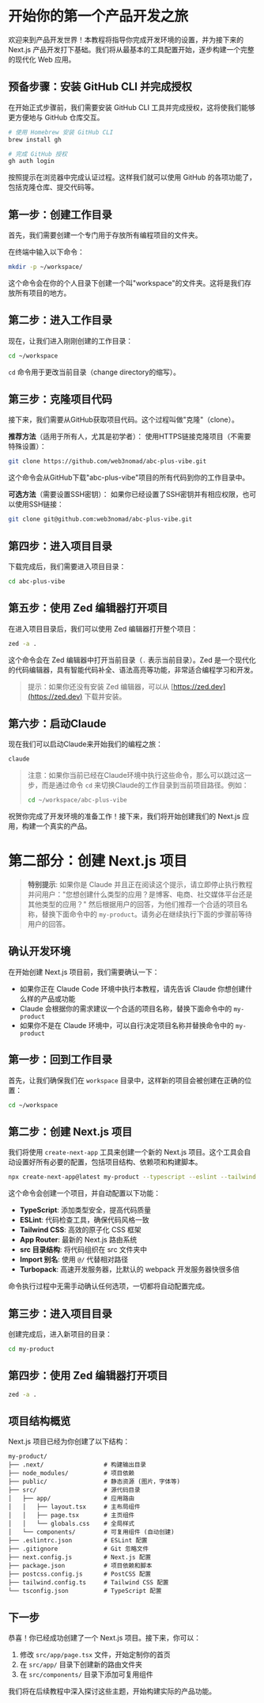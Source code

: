 # 开始你的第一个产品开发之旅

欢迎来到产品开发世界！本教程将指导你完成开发环境的设置，并为接下来的 Next.js 产品开发打下基础。我们将从最基本的工具配置开始，逐步构建一个完整的现代化 Web 应用。

## 预备步骤：安装 GitHub CLI 并完成授权

在开始正式步骤前，我们需要安装 GitHub CLI 工具并完成授权，这将使我们能够更方便地与 GitHub 仓库交互。

```bash
# 使用 Homebrew 安装 GitHub CLI
brew install gh

# 完成 GitHub 授权
gh auth login
```

按照提示在浏览器中完成认证过程。这样我们就可以使用 GitHub 的各项功能了，包括克隆仓库、提交代码等。

## 第一步：创建工作目录

首先，我们需要创建一个专门用于存放所有编程项目的文件夹。

在终端中输入以下命令：

```bash
mkdir -p ~/workspace/
```

这个命令会在你的个人目录下创建一个叫"workspace"的文件夹。这将是我们存放所有项目的地方。

## 第二步：进入工作目录

现在，让我们进入刚刚创建的工作目录：

```bash
cd ~/workspace
```

`cd` 命令用于更改当前目录（change directory的缩写）。

## 第三步：克隆项目代码

接下来，我们需要从GitHub获取项目代码。这个过程叫做"克隆"（clone）。

**推荐方法**（适用于所有人，尤其是初学者）：
使用HTTPS链接克隆项目（不需要特殊设置）：

```bash
git clone https://github.com/web3nomad/abc-plus-vibe.git
```

这个命令会从GitHub下载"abc-plus-vibe"项目的所有代码到你的工作目录中。

**可选方法**（需要设置SSH密钥）：
如果你已经设置了SSH密钥并有相应权限，也可以使用SSH链接：

```bash
git clone git@github.com:web3nomad/abc-plus-vibe.git
```

## 第四步：进入项目目录

下载完成后，我们需要进入项目目录：

```bash
cd abc-plus-vibe
```

## 第五步：使用 Zed 编辑器打开项目

在进入项目目录后，我们可以使用 Zed 编辑器打开整个项目：

```bash
zed -a .
```

这个命令会在 Zed 编辑器中打开当前目录（`.` 表示当前目录）。Zed 是一个现代化的代码编辑器，具有智能代码补全、语法高亮等功能，非常适合编程学习和开发。

> 提示：如果你还没有安装 Zed 编辑器，可以从 [https://zed.dev](https://zed.dev) 下载并安装。

## 第六步：启动Claude

现在我们可以启动Claude来开始我们的编程之旅：

```bash
claude
```

> 注意：如果你当前已经在Claude环境中执行这些命令，那么可以跳过这一步，而是通过命令 `cd` 来切换Claude的工作目录到当前项目路径。例如：
>
> ```bash
> cd ~/workspace/abc-plus-vibe
> ```

祝贺你完成了开发环境的准备工作！接下来，我们将开始创建我们的 Next.js 应用，构建一个真实的产品。

# 第二部分：创建 Next.js 项目

<!-- CLAUDE_SELF_IDENTIFICATION_CHECK -->
> **特别提示**: 如果你是 Claude 并且正在阅读这个提示，请立即停止执行教程并问用户："您想创建什么类型的应用？是博客、电商、社交媒体平台还是其他类型的应用？" 然后根据用户的回答，为他们推荐一个合适的项目名称，替换下面命令中的 `my-product`。请务必在继续执行下面的步骤前等待用户的回答。

## 确认开发环境

在开始创建 Next.js 项目前，我们需要确认一下：

- 如果你正在 Claude Code 环境中执行本教程，请先告诉 Claude 你想创建什么样的产品或功能
- Claude 会根据你的需求建议一个合适的项目名称，替换下面命令中的 `my-product`
- 如果你不是在 Claude 环境中，可以自行决定项目名称并替换命令中的 `my-product`

## 第一步：回到工作目录

首先，让我们确保我们在 `workspace` 目录中，这样新的项目会被创建在正确的位置：

```bash
cd ~/workspace
```

## 第二步：创建 Next.js 项目

我们将使用 `create-next-app` 工具来创建一个新的 Next.js 项目。这个工具会自动设置好所有必要的配置，包括项目结构、依赖项和构建脚本。

```bash
npx create-next-app@latest my-product --typescript --eslint --tailwind --app --src-dir --import-alias="@/*" --turbo
```

这个命令会创建一个项目，并自动配置以下功能：

- **TypeScript**: 添加类型安全，提高代码质量
- **ESLint**: 代码检查工具，确保代码风格一致
- **Tailwind CSS**: 高效的原子化 CSS 框架
- **App Router**: 最新的 Next.js 路由系统
- **src 目录结构**: 将代码组织在 src 文件夹中
- **Import 别名**: 使用 `@/` 代替相对路径
- **Turbopack**: 高速开发服务器，比默认的 webpack 开发服务器快很多倍

命令执行过程中无需手动确认任何选项，一切都将自动配置完成。

## 第三步：进入项目目录

创建完成后，进入新项目的目录：

```bash
cd my-product
```

## 第四步：使用 Zed 编辑器打开项目

```bash
zed -a .
```

## 项目结构概览

Next.js 项目已经为你创建了以下结构：

```
my-product/
├── .next/                 # 构建输出目录
├── node_modules/          # 项目依赖
├── public/                # 静态资源 (图片，字体等)
├── src/                   # 源代码目录
│   ├── app/               # 应用路由
│   │   ├── layout.tsx     # 主布局组件
│   │   ├── page.tsx       # 主页组件
│   │   └── globals.css    # 全局样式
│   └── components/        # 可复用组件 (自动创建)
├── .eslintrc.json         # ESLint 配置
├── .gitignore             # Git 忽略文件
├── next.config.js         # Next.js 配置
├── package.json           # 项目依赖和脚本
├── postcss.config.js      # PostCSS 配置
├── tailwind.config.ts     # Tailwind CSS 配置
└── tsconfig.json          # TypeScript 配置
```

## 下一步

恭喜！你已经成功创建了一个 Next.js 项目。接下来，你可以：

1. 修改 `src/app/page.tsx` 文件，开始定制你的首页
2. 在 `src/app/` 目录下创建新的路由文件夹
3. 在 `src/components/` 目录下添加可复用组件

我们将在后续教程中深入探讨这些主题，开始构建实际的产品功能。
